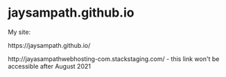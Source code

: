# jaysampath.github.io

My site:  

<p> https://jaysampath.github.io/ </p>

<p>  http://jayasampathwebhosting-com.stackstaging.com/  - this link won't be accessible after August 2021 </p>

